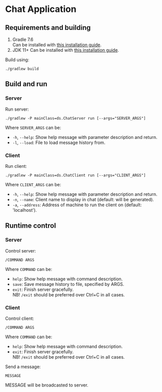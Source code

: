 # Chat Application

## Requirements and building

1. Gradle 7.6  
   Can be installed with [this installation guide](https://gradle.org/install/).
2. JDK 11+
   Can be installed with [this installation guide](https://openjdk.org/install/).

Build using:
``` 
./gradlew build
```

## Build and run

### Server

Run server:
```shell
./gradlew -P mainClass=ds.ChatServer run [--args="SERVER_ARGS"]
```

Where `SERVER_ARGS` can be:
- `-h`, `--help`: Show help message with parameter description and return.
- `-l`, `--load`: File to load message history from.


### Client

Run client:
```shell
./gradlew -P mainClass=ds.ChatClient run [--args="CLIENT_ARGS"]
```

Where `CLIENT_ARGS` can be:
- `-h`, `--help`: Show help message with parameter description and return.
- `-n`, `--name`: Client name to display in chat (default: will be generated).
- `-a`, `--address`: Address of machine to run the client on (default: 'localhost').



## Runtime control

### Server

Control server:
```shell
/COMMAND ARGS
```

Where `COMMAND` can be:
- `help`: Show help message with command description.
- `save`: Save message history to file, specified by ARGS.
- `exit`: Finish server gracefully.  
  NB! `/exit` should be preferred over Ctrl+C in all cases.

### Client

Control client:
```shell
/COMMAND ARGS
```

Where `COMMAND` can be:
- `help`: Show help message with command description.
- `exit`: Finish server gracefully.  
  NB! `/exit` should be preferred over Ctrl+C in all cases.

Send a message:
```shell
MESSAGE
```

MESSAGE will be broadcasted to server.
